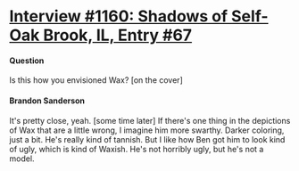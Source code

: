 # [Interview #1160: Shadows of Self-Oak Brook, IL, Entry #67](https://www.theoryland.com/intvmain.php?i=1160#67)

#### Question

Is this how you envisioned Wax? [on the cover]

#### Brandon Sanderson

It's pretty close, yeah. [some time later] If there's one thing in the depictions of Wax that are a little wrong, I imagine him more swarthy. Darker coloring, just a bit. He's really kind of tannish. But I like how Ben got him to look kind of ugly, which is kind of Waxish. He's not horribly ugly, but he's not a model.

